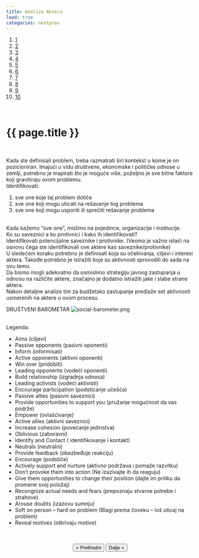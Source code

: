```yaml
---
title: Analiza Aktera
lead: true
categories: nextprev                        
---
```


<ol class="progtrckr" data-progtrckr-steps="11">
    <a href="{{site.baseurl}}/stranice/uvod/">
    <li class="progtrckr-done">1 </li> </a>
    <a href="{{site.baseurl}}/stranice/definisanje-budzetskog-zastupanja-i-uloga-civilnog-drustva/"><li class="progtrckr-done">2 </li> </a>
    <a href="{{site.baseurl}}/stranice/definicije-osnovnih-pojmova/">
    <li class="progtrckr-done">3 </li> </a>
    <a href="{{site.baseurl}}/stranice/institucionalni-okvir-i-nadleznosti-lokalne-samouprave/">
    <li class="progtrckr-done">4 </li> </a>
    <a href="{{site.baseurl}}/stranice/analiza-budzeta/">
    <li class="progtrckr-done">5 </li> </a>
    <a href="{{site.baseurl}}/stranice/kako-izabrati-problem/">
    <li class="progtrckr-done">6 </li> </a>
    <a href="{{site.baseurl}}/stranice/analiza-aktera/">
    <li class="progtrckr-done">7 </li> </a>
    <a href="{{site.baseurl}}/stranice/2-pretpostavke-i-6-hipoteza-budzetskog-zagovaranja/">
    <li class="progtrckr-todo">8 </li> </a>
    <a href="{{site.baseurl}}/stranice/izgradnja-baze-za-budzetsko-zagovaranje/">
    <li class="progtrckr-todo">9</li> </a>
    <a href="{{site.baseurl}}/stranice/kampanja/"><li class="progtrckr-todo">10</li> </a>
</ol>
<br/>

<h1 class="post-title">{{ page.title }}</h1>

<br/>

<div class="justify">

Kada ste definisali problem, treba razmatrati širi kontekst u kome je on pozicioniran. Imajući u vidu društvene, ekonomske i političke odnose u zemlji, potrebno je mapirati što je moguće više, poželjno je sve bitne faktore koji gravitiraju ovom problemu.<br/>
Identifikovati:<br/>
1. sve one koje taj problem dotiče<br/>
2. sve one koji mogu uticati na rešavanje tog problema<br/>
3. sve one koji mogu usporiti ili sprečiti rešavanje problema<br/>
<br/>
Kada kažemo “sve one”, mislimo na pojedince, organizacije i institucije.
<br/>
Ko su saveznici a ko protivnici i kako ih identifikovati?
<br/>
Identifikovati potencijalne saveznike i protivnike. (Veoma je važno istaći na osnovu čega ste identifikovali ove aktere kao saveznike/protivnike)
<br/>
U sledećem koraku potrebno je definisati koja su očekivanja, ciljevi i interesi aktera. Takođe potrebno je istražiti koje su aktivnosti sprovodili do sada na ovu temu.
<br/>
Da bismo mogli adekvatno da osmislimo strategiju javnog zastupanja u odnosu na različite aktere, značajno je dodatno istražiti jake i slabe strane aktera.
<br/>
Nakon detaljne analize tim za budžetsko zastupanje predlaže set aktivnosti usmerenih na aktere u ovom procesu. <br/> </div>


DRUŠTVENI BAROMETAR
![social-barometer.png]({{site.baseurl}}/img/social-barometer.png)

<br/>

<div class="justify">
Legenda:
<ul>
<li>  Aims (ciljevi) </li>
<li>  Passive opponents (pasivni oponenti) </li>
<li>  Inform (informisati) </li>
<li>  Active opponents (aktivni oponenti) </li>
<li>  Win over (pridobiti) </li>
<li>  Leading opponents (vodeći oponenti) </li>
<li>  Build relationship (izgradnja odnosa) </li>
<li>  Leading activists (vodeći aktivisti) </li>
<li>  Encourage participation (podsticanje učešća) </li>
<li>  Passive allies (pasivni saveznici) </li>
<li>  Provide opportunities to support you (pružanje mogućnost da vas podrže) </li>
<li>  Empower (ovlašćivanje) </li>
<li>  Active allies (aktivni saveznici) </li>
<li>  Increase cohesion (povećanje jedinstva) </li>
<li>  Oblivious (zaboravni) </li>
<li>  Identify and Contact ( identifikovanje i kontakt) </li>
<li>  Neutrals (neutralni) </li>
<li>  Provide feedback (obezbeđuje reakciju) </li>
<li>  Encourage (podstiče) </li>
<li>  Actively support and nurture (aktivno podržava i pomaže razvitku) </li>
<li>  Don’t provoke them into action (Ne izazivajte ih da reaguju) </li>
<li>  Give them opportunities to change their position (dajte im priliku da promene svoj položaj) </li>
<li>  Recongnize actual needs and fears (prepoznaju stvarne potrebe i strahove)</li>
<li>  Arouse doubts (izazovu sumnju) </li>
<li>  Soft on person – hard on problem (Blagi prema čoveku – loš uticaj na problem) </li>
<li>  Reveal motives (otkrivaju motive) </li>
</ul>

<br/>

<br/>

<div align="center">
    <button id="prev"> « Prethodni</button>
    <button id="next">Dalje » </button> 
</div>